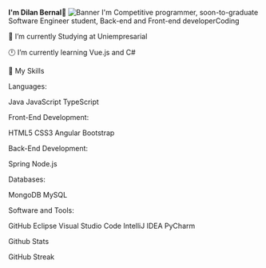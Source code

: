 **I'm Dilan Bernal**🎸
![Banner](https://placehold.co/600x400)
I'm Competitive programmer, soon-to-graduate Software Engineer student, Back-end and Front-end developerCoding

🏢 I’m currently Studying at Uniempresarial

🕛 I’m currently learning Vue.js and C#



🎯 My Skills


Languages:

Java JavaScript TypeScript

Front-End Development:

HTML5 CSS3 Angular Bootstrap


Back-End Development:

Spring Node.js

Databases:

MongoDB MySQL

Software and Tools:

GitHub Eclipse Visual Studio Code IntelliJ IDEA PyCharm

 Github Stats

 GitHub Streak
